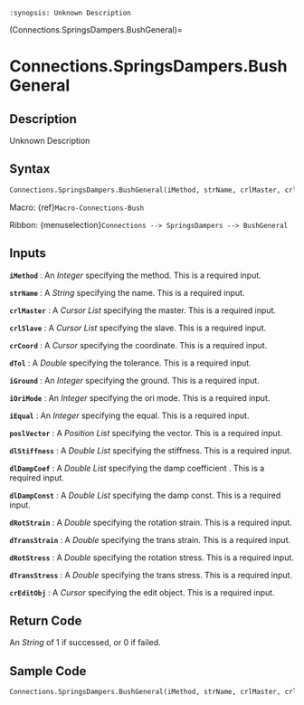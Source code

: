 ```{module} Connections.SpringsDampers.BushGeneral()
:synopsis: Unknown Description
```

(Connections.SpringsDampers.BushGeneral)=

# Connections.SpringsDampers.BushGeneral

## Description

Unknown Description

## Syntax

```python
Connections.SpringsDampers.BushGeneral(iMethod, strName, crlMaster, crlSlave, crCoord, dTol, iGround, iOriMode, iEqual, poslVector, dlStiffness, dlDampCoef, dlDampConst, dRotStrain, dTransStrain, dRotStress, dTransStress, crEditObj)
```

Macro: {ref}`Macro-Connections-Bush`

Ribbon: {menuselection}`Connections --> SpringsDampers --> BushGeneral`

## Inputs

**`iMethod`**
: An _Integer_ specifying the method. This is a required input.

**`strName`**
: A _String_ specifying the name. This is a required input.

**`crlMaster`**
: A _Cursor List_ specifying the master. This is a required input.

**`crlSlave`**
: A _Cursor List_ specifying the slave. This is a required input.

**`crCoord`**
: A _Cursor_ specifying the coordinate. This is a required input.

**`dTol`**
: A _Double_ specifying the tolerance. This is a required input.

**`iGround`**
: An _Integer_ specifying the ground. This is a required input.

**`iOriMode`**
: An _Integer_ specifying the ori mode. This is a required input.

**`iEqual`**
: An _Integer_ specifying the equal. This is a required input.

**`poslVector`**
: A _Position List_ specifying the vector. This is a required input.

**`dlStiffness`**
: A _Double List_ specifying the stiffness. This is a required input.

**`dlDampCoef`**
: A _Double List_ specifying the damp coefficient . This is a required input.

**`dlDampConst`**
: A _Double List_ specifying the damp const. This is a required input.

**`dRotStrain`**
: A _Double_ specifying the rotation strain. This is a required input.

**`dTransStrain`**
: A _Double_ specifying the trans strain. This is a required input.

**`dRotStress`**
: A _Double_ specifying the rotation stress. This is a required input.

**`dTransStress`**
: A _Double_ specifying the trans stress. This is a required input.

**`crEditObj`**
: A _Cursor_ specifying the edit object. This is a required input.

## Return Code

An _String_ of 1 if successed, or 0 if failed.

## Sample Code

```python
Connections.SpringsDampers.BushGeneral(iMethod, strName, crlMaster, crlSlave, crCoord, dTol, iGround, iOriMode, iEqual, poslVector, dlStiffness, dlDampCoef, dlDampConst, dRotStrain, dTransStrain, dRotStress, dTransStress, crEditObj)
```
